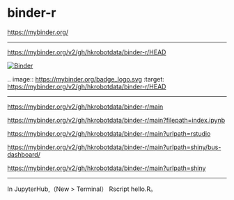 # binder-r


https://mybinder.org/


-----------------------------------------------------------------------------------------


https://mybinder.org/v2/gh/hkrobotdata/binder-r/HEAD

[![Binder](https://mybinder.org/badge_logo.svg)](https://mybinder.org/v2/gh/hkrobotdata/binder-r/HEAD)

.. image:: https://mybinder.org/badge_logo.svg
 :target: https://mybinder.org/v2/gh/hkrobotdata/binder-r/HEAD



-----------------------------------------------------------------------------------------



https://mybinder.org/v2/gh/hkrobotdata/binder-r/main

https://mybinder.org/v2/gh/hkrobotdata/binder-r/main?filepath=index.ipynb

https://mybinder.org/v2/gh/hkrobotdata/binder-r/main?urlpath=rstudio


https://mybinder.org/v2/gh/hkrobotdata/binder-r/main?urlpath=shiny/bus-dashboard/

https://mybinder.org/v2/gh/hkrobotdata/binder-r/main?urlpath=shiny

----------------------------------------------------------------------------------------------------------------

In JupyterHub,（New > Terminal） Rscript hello.R。
